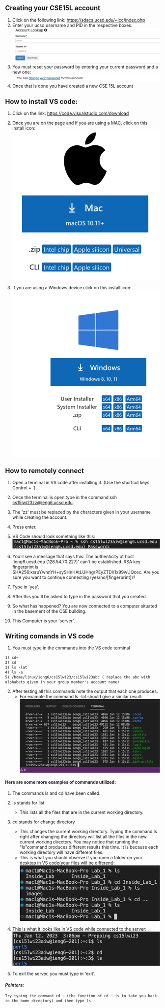 ## Creating your CSE15L account

1) Click on the following link: https://sdacs.ucsd.edu/~icc/index.php
2) Enter your ucsd username and PID in the respective boxes:![Image](Screenshot_acount.png)
3) You must reset your password by entering your current password and a new one:![Image](create_new_account.png)
4) Once that is done you have created a new CSE 15L account

## How to install VS code:
1) Click on the link: https://code.visualstudio.com/download

2) Once you are on the page and if you are using a MAC, click on this install icon:![Image](apple_install.png)

3) If you are using a Windows device click on this install icon:![Image](Windows.png)

## How to remotely connect
1) Open a terminal in VS code after installing it. (Use the shortcut keys Control + `). 

2) Once the terminal is open type in the command:ssh cs15lwi23zz@ieng6.ucsd.edu. 

3) The 'zz' must be replaced by the characters given in your username while creating the account.

4) Press enter. 

5) VS Code should look something like this:  ![Image](ssh.png) 

6) You'll see a message that says this: The authenticity of host 'ieng6.ucsd.edu (128.54.70.227)' can't be established.
RSA key fingerprint is SHA256:ksruYwhnYH+sySHnHAtLUHngrPEyZTDl/1x99wUQcec.
Are you sure you want to continue connecting (yes/no/[fingerprint])? 

7) Type in 'yes'.

8) After this you'll be asked to type in the password that you created. 

9) So what has happened? You are now connected to a computer situated in the basement of the CSE building.

10) This Computer is your 'server'.

## Writing comands in VS code

1) You must type in the commands into the VS code terminal
```
1) cd~
2) cd
3) ls -lat
4) ls -a 
5) /home/linux/ieng6/cs15lwi23/cs15lwi23abc ( replace the abc with alphabets given in your group member's account name)
```
2) After testing all this commands note the output that each one produces. 
   * For example the command ls -lat should give a similar result: ![Image](commands.png)

#### Here are some more examples of commands utilized: 
1) The commands ls and cd have been called. 

2) ls stands for list 
    * This lists all the files that are in the current working directory.

3) cd stands for change directory
    * This changes the current working directory. Typing the command ls right after changing the directory will list all the files in the new current working directory. You may notice that running the "ls"command produces different results this time. It is because each working directory will have different files. 
   * This is what you should observe if you open a folder on your desktop in VS code(your files will be different): ![Image](ls_cd_.png)

4) This is what it looks like in VS code while connected to the server: ![Image](ls_and_cd.png)

5) To exit the server, you must type in 'exit'.

#### _Pointers:_
```
Try typing the command cd ~ (the function of cd ~ is to take you back to the home directory) and then type ls. 
```
